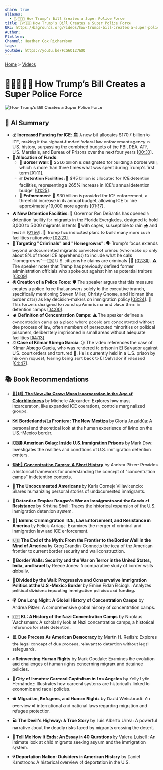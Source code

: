 ```yaml
---
share: true
aliases:
  - 👮‍♂️💪🚫📜 How Trump’s Bill Creates a Super Police Force
title: 👮‍♂️💪🚫📜 How Trump’s Bill Creates a Super Police Force
URL: https://bagrounds.org/videos/how-trumps-bill-creates-a-super-police-force
Author: 
Platform: 
Channel: Heather Cox Richardson
tags: 
youtube: https://youtu.be/FxG6O127EQQ
---
```

[Home](../index.md) > [Videos](./index.md)  
# 👮‍♂️💪🚫📜 How Trump’s Bill Creates a Super Police Force  
![How Trump’s Bill Creates a Super Police Force](https://youtu.be/FxG6O127EQQ)  
  
## 🤖 AI Summary  
* 💰 **Increased Funding for ICE**: 🏛️ A new bill allocates $170.7 billion to ICE, making it the highest-funded federal law enforcement agency in U.S. history, surpassing the combined budgets of the FBI, DEA, ATF, U.S. Marshals, and Bureau of Prisons over the next four years \[[00:30](http://www.youtube.com/watch?v=FxG6O127EQQ&t=30)\].  
* 💸 **Allocation of Funds**:  
    * 🧱 **Border Wall**: 🚧 $51.6 billion is designated for building a border wall, which is more than three times what was spent during Trump's first term \[[01:11](http://www.youtube.com/watch?v=FxG6O127EQQ&t=71)\].  
    * ⛓️ **Detention Facilities**: 🏢 $45 billion is allocated for ICE detention facilities, representing a 265% increase in ICE's annual detention budget \[[01:25](http://www.youtube.com/watch?v=FxG6O127EQQ&t=85)\].  
    * 👮 **Enforcement**: 🚨 $30 billion is provided for ICE enforcement, a threefold increase in its annual budget, allowing ICE to hire approximately 19,000 more agents \[[01:37](http://www.youtube.com/watch?v=FxG6O127EQQ&t=97)\].  
* ⛺ **New Detention Facilities**: 🐊 Governor Ron DeSantis has opened a detention facility for migrants in the Florida Everglades, designed to hold 3,000 to 5,000 migrants in tents 🎪 with cages, susceptible to rain 🌧️ and heat 🔥 \[[01:56](http://www.youtube.com/watch?v=FxG6O127EQQ&t=116)\]. 📢 Trump has indicated plans to build many more such facilities nationwide \[[02:23](http://www.youtube.com/watch?v=FxG6O127EQQ&t=143)\].  
* 🎯 **Targeting "Criminals" and "Homegrowns"**: 🗣️ Trump's focus extends beyond undocumented migrants convicted of crimes (who make up only about 8% of those ICE apprehends) to include what he calls "homegrowns"—🇺🇸 U.S. citizens he claims are criminals 🧑‍⚖️ \[[02:30](http://www.youtube.com/watch?v=FxG6O127EQQ&t=150)\]. ⚠️ The speaker notes that Trump has previously defined former administration officials who spoke out against him as potential traitors \[[03:09](http://www.youtube.com/watch?v=FxG6O127EQQ&t=189)\].  
* 🚔 **Creation of a Police Force**: 🛡️ The speaker argues that this measure creates a police force that answers solely to the executive branch, specifically mentioning Steven Miller, Christy Gnome, and Holman (the border czar) as key decision-makers on immigration policy \[[03:24](http://www.youtube.com/watch?v=FxG6O127EQQ&t=204)\]. 🚫 This force is designed to round up Americans and place them in detention camps \[[04:00](http://www.youtube.com/watch?v=FxG6O127EQQ&t=240)\].  
* 🏕️ **Definition of Concentration Camps**: ⚠️ The speaker defines a concentration camp as a place where people are concentrated without due process of law, often members of persecuted minorities or political prisoners, deliberately imprisoned in small areas without adequate facilities \[[04:13](http://www.youtube.com/watch?v=FxG6O127EQQ&t=253)\].  
* ⚖️ **Case of Kilmar Abrego Garcia**: 😢 The video references the case of Kilmar Abrego Garcia, who was rendered to prison in El Salvador against U.S. court orders and tortured 🤕. He is currently held in a U.S. prison by his own request, fearing being sent back to El Salvador if released \[[04:47](http://www.youtube.com/watch?v=FxG6O127EQQ&t=287)\].  
  
## 📚 Book Recommendations  
- **[🧑🏿⛓️🙈 The New Jim Crow: Mass Incarceration in the Age of Colorblindness](../books/the-new-jim-crow-mass-incarceration-in-the-age-of-colorblindness.md)** by Michelle Alexander: Explores how mass incarceration, like expanded ICE operations, controls marginalized groups.  
  
- 🗺️ **Borderlands/La Frontera: The New Mestiza** by Gloria Anzaldúa: A personal and theoretical look at the human experience of living on the U.S.-Mexico border.  
  
- **[🇺🇸🔒 American Gulag: Inside U.S. Immigration Prisons](../books/american-gulag-inside-us-immigration-prisons.md)** by Mark Dow: Investigates the realities and conditions of U.S. immigration detention centers.  
  
- **[⛓️🏕️📜 Concentration Camps: A Short History](../books/concentration-camps-a-short-history.md)** by Andrea Pitzer: Provides a historical framework for understanding the concept of "concentration camps" in detention contexts.  
  
- 📝 **The Undocumented Americans** by Karla Cornejo Villavicencio: Shares humanizing personal stories of undocumented immigrants.  
  
- 📜 **Detention Empire: Reagan's War on Immigrants and the Seeds of Resistance** by Kristina Shull: Traces the historical expansion of the U.S. immigration detention system.  
  
- 👮‍♀️ **Behind Crimmigration: ICE, Law Enforcement, and Resistance in America** by Felicia Arriaga: Examines the merger of criminal and immigration law and ICE enforcement.  
  
- 🇺🇸 **The End of the Myth: From the Frontier to the Border Wall in the Mind of America** by Greg Grandin: Connects the idea of the American frontier to current border security and wall construction.  
  
- 🚧 **Border Walls: Security and the War on Terror in the United States, India, and Israel** by Reece Jones: A comparative study of border walls globally.  
  
- 🤝 **Divided by the Wall: Progressive and Conservative Immigration Politics at the U.S.-Mexico Border** by Emine Fidan Elcioglu: Analyzes political divisions impacting immigration policies and funding.  
  
- 🌍 **One Long Night: A Global History of Concentration Camps** by Andrea Pitzer: A comprehensive global history of concentration camps.  
  
- 🇩🇪 **KL: A History of the Nazi Concentration Camps** by Nikolaus Wachsmann: A scholarly look at Nazi concentration camps, a historical reference for state detention.  
  
- 🏛️ **Due Process As American Democracy** by Martin H. Redish: Explores the legal concept of due process, relevant to detention without legal safeguards.  
  
- ✊ **Reinventing Human Rights** by Mark Goodale: Examines the evolution and challenges of human rights concerning migrant and detainee policies.  
  
- 🌆 **City of Inmates: Carceral Capitalism in Los Angeles** by Kelly Lytle Hernández: Illustrates how carceral systems are historically linked to economic and racial policies.  
  
- 🕊️ **Migration, Refugees, and Human Rights** by David Weissbrodt: An overview of international and national laws regarding migration and refugee protection.  
  
- 🏜️ **The Devil's Highway: A True Story** by Luis Alberto Urrea: A powerful narrative about the deadly risks faced by migrants crossing the desert.  
  
- 🙏 **Tell Me How It Ends: An Essay in 40 Questions** by Valeria Luiselli: An intimate look at child migrants seeking asylum and the immigration system.  
  
- 💔 **Deportation Nation: Outsiders in American History** by Daniel Kanstroom: A historical overview of deportation in the U.S.